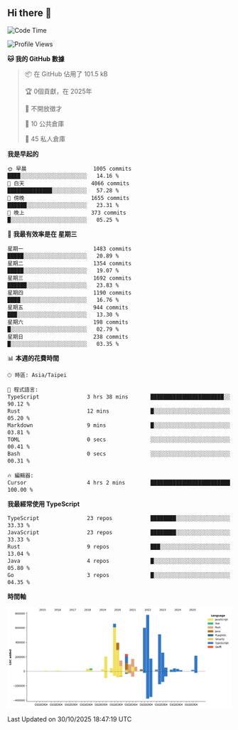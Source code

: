 ## Hi there 👋

<!--START_SECTION:waka-->
![Code Time](http://img.shields.io/badge/Code%20Time-575%20hrs-blue)

![Profile Views](http://img.shields.io/badge/%E5%80%8B%E4%BA%BA%E9%A0%81%E9%9D%A2%E7%80%8F%E8%A6%BD%E6%AC%A1%E6%95%B8-0-blue)

**🐱 我的 GitHub 數據** 

> 📦 在 GitHub 佔用了 101.5 kB 
 > 
> 🏆  0個貢獻，在 2025年
 > 
> 🚫 不開放徵才
 > 
> 📜 10 公共倉庫 
 > 
> 🔑 45 私人倉庫 
 > 
**我是早起的** 

```text
🌞 早晨                     1005 commits        ████░░░░░░░░░░░░░░░░░░░░░   14.16 % 
🌆 白天                     4066 commits        ██████████████░░░░░░░░░░░   57.28 % 
🌃 傍晚                     1655 commits        ██████░░░░░░░░░░░░░░░░░░░   23.31 % 
🌙 晚上                     373 commits         █░░░░░░░░░░░░░░░░░░░░░░░░   05.25 % 
```
📅 **我最有效率是在 星期三** 

```text
星期一                      1483 commits        █████░░░░░░░░░░░░░░░░░░░░   20.89 % 
星期二                      1354 commits        █████░░░░░░░░░░░░░░░░░░░░   19.07 % 
星期三                      1692 commits        ██████░░░░░░░░░░░░░░░░░░░   23.83 % 
星期四                      1190 commits        ████░░░░░░░░░░░░░░░░░░░░░   16.76 % 
星期五                      944 commits         ███░░░░░░░░░░░░░░░░░░░░░░   13.30 % 
星期六                      198 commits         █░░░░░░░░░░░░░░░░░░░░░░░░   02.79 % 
星期日                      238 commits         █░░░░░░░░░░░░░░░░░░░░░░░░   03.35 % 
```


📊 **本週的花費時間** 

```text
🕑︎ 時區: Asia/Taipei

💬 程式語言: 
TypeScript               3 hrs 38 mins       ███████████████████████░░   90.12 % 
Rust                     12 mins             █░░░░░░░░░░░░░░░░░░░░░░░░   05.20 % 
Markdown                 9 mins              █░░░░░░░░░░░░░░░░░░░░░░░░   03.81 % 
TOML                     0 secs              ░░░░░░░░░░░░░░░░░░░░░░░░░   00.41 % 
Bash                     0 secs              ░░░░░░░░░░░░░░░░░░░░░░░░░   00.31 % 

🔥 編輯器: 
Cursor                   4 hrs 2 mins        █████████████████████████   100.00 % 
```

**我最經常使用 TypeScript** 

```text
TypeScript               23 repos            ████████░░░░░░░░░░░░░░░░░   33.33 % 
JavaScript               23 repos            ████████░░░░░░░░░░░░░░░░░   33.33 % 
Rust                     9 repos             ███░░░░░░░░░░░░░░░░░░░░░░   13.04 % 
Java                     4 repos             █░░░░░░░░░░░░░░░░░░░░░░░░   05.80 % 
Go                       3 repos             █░░░░░░░░░░░░░░░░░░░░░░░░   04.35 % 
```



**時間軸**

![Lines of Code chart](https://raw.githubusercontent.com/jos61404/jos61404/main/assets/bar_graph.png)


 Last Updated on 30/10/2025 18:47:19 UTC
<!--END_SECTION:waka-->



<!--
**jos61404/jos61404** is a ✨ _special_ ✨ repository because its `README.md` (this file) appears on your GitHub profile.

Here are some ideas to get you started:

- 🔭 I’m currently working on ...
- 🌱 I’m currently learning ...
- 👯 I’m looking to collaborate on ...
- 🤔 I’m looking for help with ...
- 💬 Ask me about ...
- 📫 How to reach me: ...
- 😄 Pronouns: ...
- ⚡ Fun fact: ...
-->
